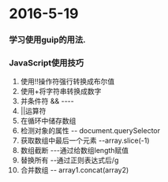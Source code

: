 # 2016-5-19

### 学习使用guip的用法.

### JavaScript使用技巧
1. 使用!!操作符强行转换成布尔值
2. 使用+将字符串转换成数字
3. 并条件符 &&  ----
4. ||运算符
5. 在循环中储存数组
6. 检测对象的属性 -- document.querySelector
7. 获取数组中最后一个元素 --array.slice(-1)
8. 数组截断 ---通过给数组length赋值
9. 替换所有 --通过正则表达式后/g
10. 合并数组 -- array1.concat(array2)



